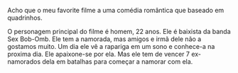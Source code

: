 Acho que o meu favorite filme a uma comédia romântica que baseado em quadrinhos.

O personagem principal do filme é homem, 22 anos. Ele é baixista da banda Sex Bob-Omb. Ele tem a namorada, mas amigos e irmã dele não a gostamos muito.
Um dia ele vê a rapariga em um sono e conhece-a na proxima dia. Ele apaixone-se por ela. Mas ele tem de vencer 7 ex-namorados dela em batalhas para começar a namorar com ela.